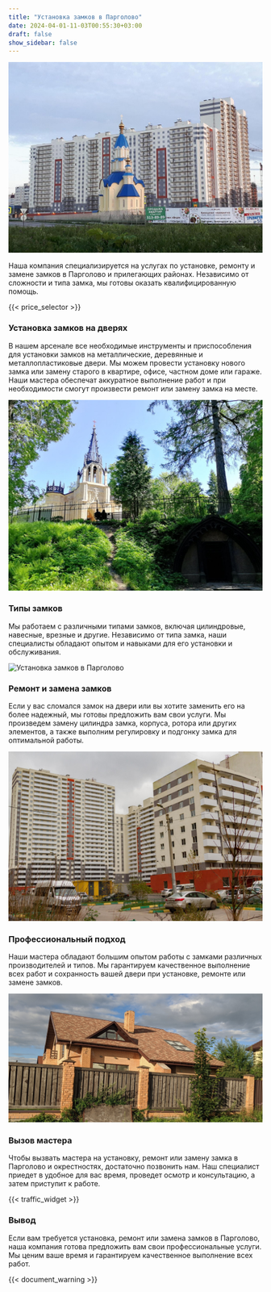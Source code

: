 ```yaml
---
title: "Установка замков в Парголово"
date: 2024-04-01-11-03T00:55:30+03:00
draft: false
show_sidebar: false
---
```


![Установка замков в Парголово](Pargolovo1.jpg)

Наша компания специализируется на услугах по установке, ремонту и замене замков в Парголово и прилегающих районах. Независимо от сложности и типа замка, мы готовы оказать квалифицированную помощь.

{{< price_selector >}}

### Установка замков на дверях

В нашем арсенале все необходимые инструменты и приспособления для установки замков на металлические, деревянные и металлопластиковые двери. Мы можем провести установку нового замка или замену старого в квартире, офисе, частном доме или гараже. Наши мастера обеспечат аккуратное выполнение работ и при необходимости смогут произвести ремонт или замену замка на месте.

![Установка замков в Парголово](Pargolovo2.jpg)

### Типы замков

Мы работаем с различными типами замков, включая цилиндровые, навесные, врезные и другие. Независимо от типа замка, наши специалисты обладают опытом и навыками для его установки и обслуживания.

![Установка замков в Парголово](Pargolovo3.jpg)

### Ремонт и замена замков

Если у вас сломался замок на двери или вы хотите заменить его на более надежный, мы готовы предложить вам свои услуги. Мы произведем замену цилиндра замка, корпуса, ротора или других элементов, а также выполним регулировку и подгонку замка для оптимальной работы.

![Установка замков в Парголово](Pargolovo4.jpg)

### Профессиональный подход

Наши мастера обладают большим опытом работы с замками различных производителей и типов. Мы гарантируем качественное выполнение всех работ и сохранность вашей двери при установке, ремонте или замене замков.

![Установка замков в Парголово](Pargolovo5.jpg)

### Вызов мастера

Чтобы вызвать мастера на установку, ремонт или замену замка в Парголово и окрестностях, достаточно позвонить нам. Наш специалист приедет в удобное для вас время, проведет осмотр и консультацию, а затем приступит к работе.

{{< traffic_widget >}}

### Вывод

Если вам требуется установка, ремонт или замена замков в Парголово, наша компания готова предложить вам свои профессиональные услуги. Мы ценим ваше время и гарантируем качественное выполнение всех работ.

{{< document_warning >}}